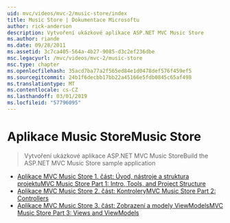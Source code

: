 ```yaml
---
uid: mvc/videos/mvc-2/music-store/index
title: Music Store | Dokumentace Microsoftu
author: rick-anderson
description: Vytvoření ukázkové aplikace ASP.NET MVC Music Store
ms.author: riande
ms.date: 09/28/2011
ms.assetid: 3c7ca405-564a-4b27-9085-d3c2ef236dbe
msc.legacyurl: /mvc/videos/mvc-2/music-store
msc.type: chapter
ms.openlocfilehash: 35acd7ba77a2f565ed84e1d0478def576f459ef5
ms.sourcegitcommit: 24b1f6decbb17bb22a45166e5fdb0845c65af498
ms.translationtype: MT
ms.contentlocale: cs-CZ
ms.lasthandoff: 03/01/2019
ms.locfileid: "57796095"
---
```

<a name="music-store"></a><span data-ttu-id="d8433-103">Aplikace Music Store</span><span class="sxs-lookup"><span data-stu-id="d8433-103">Music Store</span></span>
====================
> <span data-ttu-id="d8433-104">Vytvoření ukázkové aplikace ASP.NET MVC Music Store</span><span class="sxs-lookup"><span data-stu-id="d8433-104">Build the ASP.NET MVC Music Store sample application</span></span>


- [<span data-ttu-id="d8433-105">Aplikace MVC Music Store 1. část: Úvod, nástroje a struktura projektu</span><span class="sxs-lookup"><span data-stu-id="d8433-105">MVC Music Store Part 1: Intro, Tools, and Project Structure</span></span>](mvc-music-store-part-1-intro-tools-and-project-structure.md)
- [<span data-ttu-id="d8433-106">Aplikace MVC Music Store 2. část: Kontrolery</span><span class="sxs-lookup"><span data-stu-id="d8433-106">MVC Music Store Part 2: Controllers</span></span>](mvc-music-store-part-2-controllers.md)
- [<span data-ttu-id="d8433-107">Aplikace MVC Music Store 3. část: Zobrazení a modely ViewModels</span><span class="sxs-lookup"><span data-stu-id="d8433-107">MVC Music Store Part 3: Views and ViewModels</span></span>](mvc-music-store-part-3-views-and-viewmodels.md)
